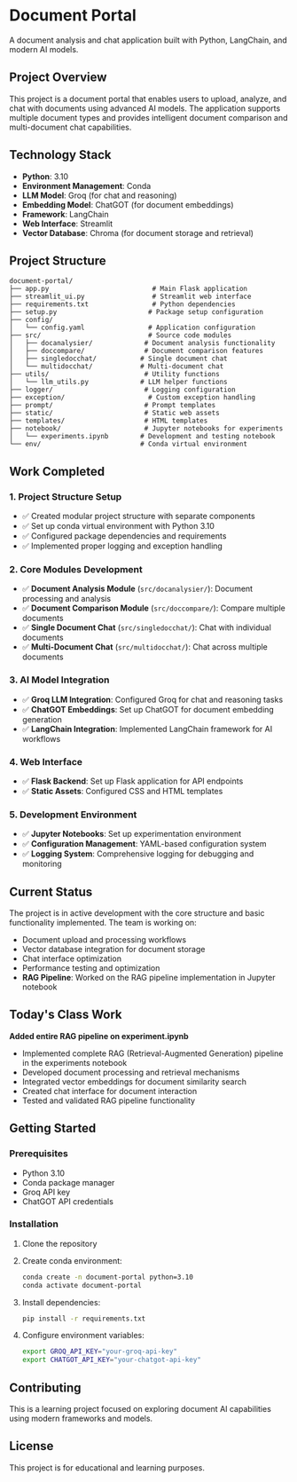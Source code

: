 # Document Portal

A document analysis and chat application built with Python, LangChain, and modern AI models.

## Project Overview

This project is a document portal that enables users to upload, analyze, and chat with documents using advanced AI models. The application supports multiple document types and provides intelligent document comparison and multi-document chat capabilities.

## Technology Stack

- **Python**: 3.10
- **Environment Management**: Conda
- **LLM Model**: Groq (for chat and reasoning)
- **Embedding Model**: ChatGOT (for document embeddings)
- **Framework**: LangChain
- **Web Interface**: Streamlit
- **Vector Database**: Chroma (for document storage and retrieval)

## Project Structure

```
document-portal/
├── app.py                          # Main Flask application
├── streamlit_ui.py                 # Streamlit web interface
├── requirements.txt                # Python dependencies
├── setup.py                       # Package setup configuration
├── config/
│   └── config.yaml                # Application configuration
├── src/                           # Source code modules
│   ├── docanalysier/             # Document analysis functionality
│   ├── doccompare/               # Document comparison features
│   ├── singledocchat/           # Single document chat
│   └── multidocchat/            # Multi-document chat
├── utils/                        # Utility functions
│   └── llm_utils.py             # LLM helper functions
├── logger/                       # Logging configuration
├── exception/                     # Custom exception handling
├── prompt/                       # Prompt templates
├── static/                       # Static web assets
├── templates/                    # HTML templates
├── notebook/                     # Jupyter notebooks for experiments
│   └── experiments.ipynb        # Development and testing notebook
└── env/                         # Conda virtual environment
```

## Work Completed

### 1. Project Structure Setup
- ✅ Created modular project structure with separate components
- ✅ Set up conda virtual environment with Python 3.10
- ✅ Configured package dependencies and requirements
- ✅ Implemented proper logging and exception handling

### 2. Core Modules Development
- ✅ **Document Analysis Module** (`src/docanalysier/`): Document processing and analysis
- ✅ **Document Comparison Module** (`src/doccompare/`): Compare multiple documents
- ✅ **Single Document Chat** (`src/singledocchat/`): Chat with individual documents
- ✅ **Multi-Document Chat** (`src/multidocchat/`): Chat across multiple documents

### 3. AI Model Integration
- ✅ **Groq LLM Integration**: Configured Groq for chat and reasoning tasks
- ✅ **ChatGOT Embeddings**: Set up ChatGOT for document embedding generation
- ✅ **LangChain Integration**: Implemented LangChain framework for AI workflows

### 4. Web Interface
- ✅ **Flask Backend**: Set up Flask application for API endpoints
- ✅ **Static Assets**: Configured CSS and HTML templates

### 5. Development Environment
- ✅ **Jupyter Notebooks**: Set up experimentation environment
- ✅ **Configuration Management**: YAML-based configuration system
- ✅ **Logging System**: Comprehensive logging for debugging and monitoring

## Current Status

The project is in active development with the core structure and basic functionality implemented. The team is working on:

- Document upload and processing workflows
- Vector database integration for document storage
- Chat interface optimization
- Performance testing and optimization
- **RAG Pipeline**: Worked on the RAG pipeline implementation in Jupyter notebook

## Today's Class Work

**Added entire RAG pipeline on experiment.ipynb**

- Implemented complete RAG (Retrieval-Augmented Generation) pipeline in the experiments notebook
- Developed document processing and retrieval mechanisms
- Integrated vector embeddings for document similarity search
- Created chat interface for document interaction
- Tested and validated RAG pipeline functionality

## Getting Started

### Prerequisites
- Python 3.10
- Conda package manager
- Groq API key
- ChatGOT API credentials

### Installation

1. Clone the repository
2. Create conda environment:
   ```bash
   conda create -n document-portal python=3.10
   conda activate document-portal
   ```

3. Install dependencies:
   ```bash
   pip install -r requirements.txt
   ```

4. Configure environment variables:
   ```bash
   export GROQ_API_KEY="your-groq-api-key"
   export CHATGOT_API_KEY="your-chatgot-api-key"
   ```

## Contributing

This is a learning project focused on exploring document AI capabilities using modern frameworks and models.

## License

This project is for educational and learning purposes.
